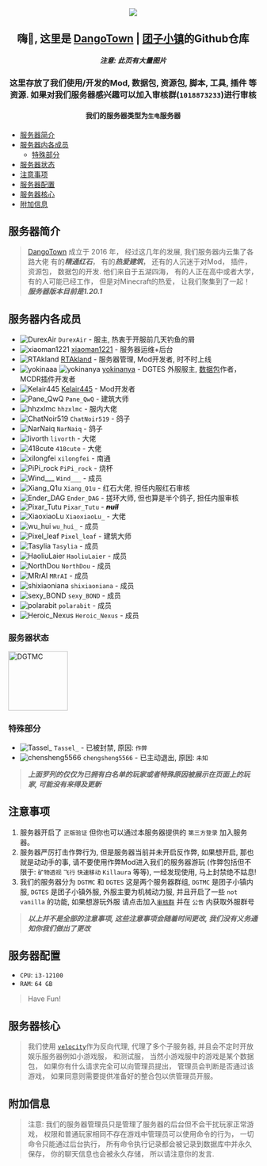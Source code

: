 <div align=center>
 
<img src="https://www.dgtmc.top/assets/img/logo.jpg">

<h2>嗨👋, 这里是 <a href="https://dgtmc.top">DangoTown</a> | <a href="https://dgtmc.top">团子小镇</a>的Github仓库</h2>

<h5>注意: 此页有大量图片</h5>

</div>

<div align=center>

<h3>这里存放了我们使用/开发的Mod, 数据包, 资源包, 脚本, 工具, 插件 等资源.
如果对我们服务器感兴趣可以加入审核群(<code>1018873233</code>)进行审核</h3>
 
 <h4>我们的服务器类型为<code>生电</code>服务器</h4>

</div>

<!-- TOC -->
  * [服务器简介](#服务器简介)
  * [服务器内各成员](#服务器内各成员)
    * [特殊部分](#特殊部分)
  * [服务器状态](#服务器状态)
  * [注意事项](#注意事项)
  * [服务器配置](#服务器配置)
  * [服务器核心](#服务器核心)
  * [附加信息](#附加信息)
<!-- TOC -->

## 服务器简介

> [DangoTown](https://dgtmc.top) 成立于 2016 年， 经过这几年的发展, 我们服务器内云集了各路大佬
> 有的***精通红石***， 有的***热爱建筑***， 还有的人沉迷于对Mod， 插件， 资源包， 数据包的开发. 
> 他们来自于五湖四海， 有的人正在高中或者大学， 有的人可能已经工作， 但是对Minecraft的热爱， 让我们聚集到了一起！
> ***服务器版本目前是1.20.1***

## 服务器内各成员
* <img src="https://api.mineatar.io/face/efcc8b5a-9bb0-429e-95b8-7eb34ad37d76" alt="DurexAir"> `DurexAir` - 服主, 热衷于开服前几天钓鱼的屑
* <img src="https://api.mineatar.io/face/bf486575279b467e846ec54e86ee52df" alt="xiaoman1221"> [xiaoman1221](https://github.com/xiaoman1221) - 服务器运维+后台
* <img src="https://api.mineatar.io/face/bb033844e68e4909a6361a5d1821ddc4" alt="RTAkland"> [RTAkland](https://github.com/RTAkland) - 服务器管理, Mod开发者, 时不时上线
* <img src="https://api.mineatar.io/face/cd7f4f9fbd5a4106862a8ff0893fe5af" alt="yokinaaa"> <img src="https://api.mineatar.io/face/916c251133e44dbabc99c3e5cffa41ef" alt="yokinanya"> [yokinanya](https://github.com/yokinanya) - DGTES
  外服服主, [数据包](https://github.com/DangoTown/DGT_Extra_datapack)作者，MCDR插件开发者
* <img src="https://api.mineatar.io/face/ddc61e882b03427bb621ee0736958f7f" alt="Kelair445"> [Kelair445](https://github.com/CaaMoe) - Mod开发者
* <img src="https://api.mineatar.io/face/7728563beaed48ddb33fd885f9a10862" alt="Pane_QwQ"> `Pane_QwQ` - 建筑大师
* <img src="https://api.mineatar.io/face/02c7e8dd47d3412d85cbd82311e06259" alt="hhzxlmc"> `hhzxlmc` - 服内大佬
* <img src="https://api.mineatar.io/face/99a37c1d2ada462686995c8f20399d08" alt="ChatNoir519"> `ChatNoir519` - 鸽子
* <img src="https://api.mineatar.io/face/8c35435f90bf4e17803438ce26a17cc6" alt="NarNaiq"> `NarNaiq` - 鸽子
* <img src="https://api.mineatar.io/face/7327caa990ac43979ea4d7ab89e609dc" alt="livorth"> `livorth` - 大佬
* <img src="https://api.mineatar.io/face/f1fa5ccdb146448fad651453ee2a15aa" alt="418cute"> `418cute` - 大佬
* <img src="https://api.mineatar.io/face/c24fb001286f4d40a8a293247472f2c5" alt="xilongfei"> `xilongfei` - 南通
* <img src="https://api.mineatar.io/face/06d347685f9c422a90f59f05aae8dd91" alt="PiPi_rock"> `PiPi_rock` - 烧杯
* <img src="https://api.mineatar.io/face/0fbe08b7188044a5a77b5f984c6558fe" alt="Wind___"> `Wind___` - 成员
* <img src="https://api.mineatar.io/face/0599eb28f2d74fa1b87526bfbc8359dd" alt="Xiang_Q1u"> `Xiang_Q1u` - 红石大佬, 担任内服红石审核
* <img src="https://api.mineatar.io/face/186f7f0c5d5d428ab85740dbb7232af4" alt="Ender_DAG"> `Ender_DAG` - 搓环大师, 但也算是半个鸽子, 担任内服审核
* <img src="https://api.mineatar.io/face/e548ddd0a16445a396dccd1500b4d39d" alt="Pixar_Tutu"> `Pixar_Tutu` - ***~~null~~***
* <img src="https://api.mineatar.io/face/9cefcda841a7433ba4b93dde8ae2b50e" alt="XiaoxiaoLu"> `XiaoxiaoLu_` - 大佬
* <img src="https://api.mineatar.io/face/e5a8b74cfdcf4cbcbfbb22545916b1b1" alt="wu_hui" > `wu_hui_` - 成员
* <img src="https://api.mineatar.io/face/847984990551408da6b80d9644bc928e" alt="Pixel_leaf"> `Pixel_leaf` - 建筑大师
* <img src="https://api.mineatar.io/face/1f374886-b52e-4364-b3e8-3d84dcac1b11" alt="Tasylia"> `Tasylia` - 成员
* <img src="https://api.mineatar.io/face/36f7d688-0ea5-4f40-a956-f92f3b6dfff8" alt="HaoliuLaier"> `HaoliuLaier` - 成员
* <img src="https://api.mineatar.io/face/2d853c17-6675-4e95-834e-94df17740864" alt="NorthDou"> `NorthDou` - 成员
* <img src="https://api.mineatar.io/face/867ad3a6-58e1-4778-9686-a6fba9807d93" alt="MRrAI"> `MRrAI` - 成员
* <img src="https://api.mineatar.io/face/ef164838-039b-45bf-b60f-6f8fd375eed0" alt="shixiaoniana"> `shixiaoniana` - 成员
* <img src="https://api.mineatar.io/face/2dec99e1-b7c7-4bd3-b5fd-bbbf4315a427" alt="sexy_BOND"> `sexy_BOND` - 成员
* <img src="https://api.mineatar.io/face/17b77e3a-1cb0-436e-badc-9abf74a93aeb" alt="polarabit"> `polarabit` - 成员
* <img src="https://api.mineatar.io/face/0487b513-1e11-4588-aabc-44c81413b071" alt="Heroic_Nexus"> `Heroic_Nexus` - 成员

<!-- * <img src="https://api.mineatar.io/face/ " alt=""> `` - 成员 -->

### 服务器状态

<img src="https://api.mcstatus.io/v2/widget/java/mc.dgtmc.top?dark=false" alt="DGTMC" height="120" width=auto >

### 特殊部分

* <img src="https://api.mineatar.io/face/6f9b015b6cf74ddaa3dc461965e93a25" alt="Tassel_"> `Tassel_` - 已被封禁, 原因: `作弊`
* <img src="https://api.mineatar.io/face/00a54e63827a469aa334c64626a920a8" alt="chensheng5566"> `chengsheng5566` - 已主动退出,
  原因: `未知`
> ***上面罗列的仅仅为已拥有白名单的玩家或者特殊原因被展示在页面上的玩家, 可能没有来得及更新***

## 注意事项

1. 服务器开启了 `正版验证` 但你也可以通过本服务器提供的 `第三方登录` 加入服务器。
2. 服务器严厉打击作弊行为, 但是服务器当前并未开启反作弊, 如果想开启, 那也就是动动手的事,
   请不要使用作弊Mod进入我们的服务器游玩 (作弊包括但不限于: `矿物透视` `飞行` `快速移动` `Killaura` 等等), 一经发现使用,
   马上封禁绝不姑息!
3. 我们的服务器分为 `DGTMC` 和 `DGTES` 这是两个服务器群组, `DGTMC` 是团子小镇内服, `DGTES` 是团子小镇外服,
   外服主要为机械动力服, 并且开启了一些 `not vanilla` 的功能, 如果想游玩外服 请点击加入[`审核群`](https://qm.qq.com/cgi-bin/qm/qr?k=X-pZ6VmZ6mQ1DH2PJZM49trxIXc1foT_) 并在 `公告` 内获取外服群号

> ***以上并不是全部的注意事项, 这些注意事项会随着时间更改, 我们没有义务通知你我们做出了更改***

## 服务器配置

* `CPU`: `i3-12100`
* `RAM`: `64 GB`

> Have Fun!

## 服务器核心

> 我们使用 [`velocity`](https://velocitypowered.com)作为反向代理, 代理了多个子服务器, 并且会不定时开放娱乐服务器例如小游戏服，
> 和测试服， 当然小游戏服中的游戏是某个数据包， 如果你有什么请求完全可以向管理员提出， 管理员会判断是否通过该游戏，
> 如果同意则需要提供准备好的整合包以供管理员开服。

## 附加信息

> 注意: 我们的服务器管理员只是管理了服务器的后台但不会干扰玩家正常游戏， 权限和普通玩家相同不存在游戏中管理员可以使用命令的行为， 一切命令只能通过后台执行，
> 所有命令执行记录都会被记录到数据库中并永久保存， 你的聊天信息也会被永久存储， 所以请注意你的发言.
